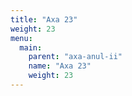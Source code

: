 ```yaml
---
title: "Axa 23"
weight: 23
menu:
  main:
    parent: "axa-anul-ii"
    name: "Axa 23"
    weight: 23
---
```

